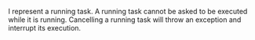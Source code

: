 I represent a running task. A running task cannot be asked to be executed while it is running. Cancelling a running task will throw an exception and interrupt its execution.
